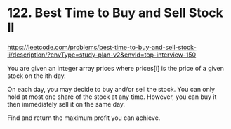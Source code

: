 # 122. Best Time to Buy and Sell Stock II
https://leetcode.com/problems/best-time-to-buy-and-sell-stock-ii/description/?envType=study-plan-v2&envId=top-interview-150

You are given an integer array prices where prices[i] is the price of a given stock on the ith day.

On each day, you may decide to buy and/or sell the stock. You can only hold at most one share of the stock at any time. However, you can buy it then immediately sell it on the same day.

Find and return the maximum profit you can achieve.